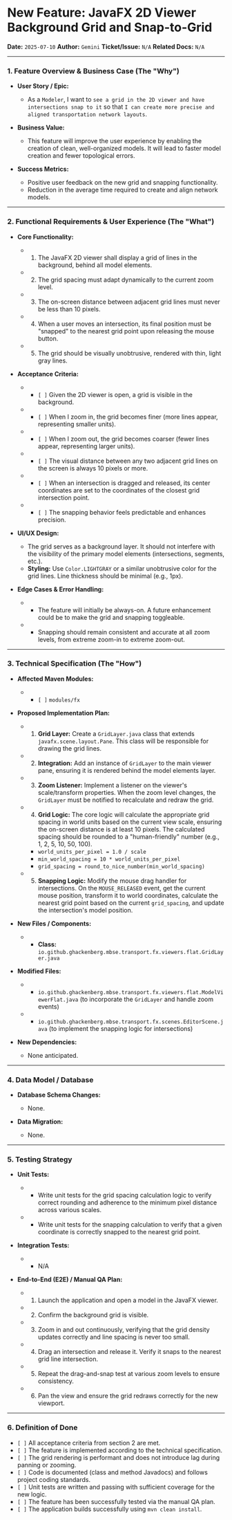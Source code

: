 # New Feature: JavaFX 2D Viewer Background Grid and Snap-to-Grid

**Date:** `2025-07-10`
**Author:** `Gemini`
**Ticket/Issue:** `N/A`
**Related Docs:** `N/A`

---

### 1. Feature Overview & Business Case (The "Why")

* **User Story / Epic:**
    * As a `Modeler`, I want to `see a grid in the 2D viewer and have intersections snap to it` so that `I can create more precise and aligned transportation network layouts`.

* **Business Value:**
    * This feature will improve the user experience by enabling the creation of clean, well-organized models. It will lead to faster model creation and fewer topological errors.

* **Success Metrics:**
    * Positive user feedback on the new grid and snapping functionality.
    * Reduction in the average time required to create and align network models.

---

### 2. Functional Requirements & User Experience (The "What")

* **Core Functionality:**
    * 1. The JavaFX 2D viewer shall display a grid of lines in the background, behind all model elements.
    * 2. The grid spacing must adapt dynamically to the current zoom level.
    * 3. The on-screen distance between adjacent grid lines must never be less than 10 pixels.
    * 4. When a user moves an intersection, its final position must be "snapped" to the nearest grid point upon releasing the mouse button.
    * 5. The grid should be visually unobtrusive, rendered with thin, light gray lines.

* **Acceptance Criteria:**
    * - `[ ]` Given the 2D viewer is open, a grid is visible in the background.
    * - `[ ]` When I zoom in, the grid becomes finer (more lines appear, representing smaller units).
    * - `[ ]` When I zoom out, the grid becomes coarser (fewer lines appear, representing larger units).
    * - `[ ]` The visual distance between any two adjacent grid lines on the screen is always 10 pixels or more.
    * - `[ ]` When an intersection is dragged and released, its center coordinates are set to the coordinates of the closest grid intersection point.
    * - `[ ]` The snapping behavior feels predictable and enhances precision.

* **UI/UX Design:**
    * The grid serves as a background layer. It should not interfere with the visibility of the primary model elements (intersections, segments, etc.).
    * **Styling:** Use `Color.LIGHTGRAY` or a similar unobtrusive color for the grid lines. Line thickness should be minimal (e.g., 1px).

* **Edge Cases & Error Handling:**
    * - The feature will initially be always-on. A future enhancement could be to make the grid and snapping toggleable.
    * - Snapping should remain consistent and accurate at all zoom levels, from extreme zoom-in to extreme zoom-out.

---

### 3. Technical Specification (The "How")

* **Affected Maven Modules:**
    * - `[ ]` `modules/fx`

* **Proposed Implementation Plan:**
    * 1. **Grid Layer:** Create a `GridLayer.java` class that extends `javafx.scene.layout.Pane`. This class will be responsible for drawing the grid lines.
    * 2. **Integration:** Add an instance of `GridLayer` to the main viewer pane, ensuring it is rendered behind the model elements layer.
    * 3. **Zoom Listener:** Implement a listener on the viewer's scale/transform properties. When the zoom level changes, the `GridLayer` must be notified to recalculate and redraw the grid.
    * 4. **Grid Logic:** The core logic will calculate the appropriate grid spacing in world units based on the current view scale, ensuring the on-screen distance is at least 10 pixels. The calculated spacing should be rounded to a "human-friendly" number (e.g., 1, 2, 5, 10, 50, 100).
        * `world_units_per_pixel = 1.0 / scale`
        * `min_world_spacing = 10 * world_units_per_pixel`
        * `grid_spacing = round_to_nice_number(min_world_spacing)`
    * 5. **Snapping Logic:** Modify the mouse drag handler for intersections. On the `MOUSE_RELEASED` event, get the current mouse position, transform it to world coordinates, calculate the nearest grid point based on the current `grid_spacing`, and update the intersection's model position.

* **New Files / Components:**
    * - **Class:** `io.github.ghackenberg.mbse.transport.fx.viewers.flat.GridLayer.java`

* **Modified Files:**
    * - `io.github.ghackenberg.mbse.transport.fx.viewers.flat.ModelViewerFlat.java` (to incorporate the `GridLayer` and handle zoom events)
    * - `io.github.ghackenberg.mbse.transport.fx.scenes.EditorScene.java` (to implement the snapping logic for intersections)

* **New Dependencies:**
    * None anticipated.

---

### 4. Data Model / Database

* **Database Schema Changes:**
    * None.

* **Data Migration:**
    * None.

---

### 5. Testing Strategy

* **Unit Tests:**
    * - Write unit tests for the grid spacing calculation logic to verify correct rounding and adherence to the minimum pixel distance across various scales.
    * - Write unit tests for the snapping calculation to verify that a given coordinate is correctly snapped to the nearest grid point.

* **Integration Tests:**
    * - N/A

* **End-to-End (E2E) / Manual QA Plan:**
    * 1. Launch the application and open a model in the JavaFX viewer.
    * 2. Confirm the background grid is visible.
    * 3. Zoom in and out continuously, verifying that the grid density updates correctly and line spacing is never too small.
    * 4. Drag an intersection and release it. Verify it snaps to the nearest grid line intersection.
    * 5. Repeat the drag-and-snap test at various zoom levels to ensure consistency.
    * 6. Pan the view and ensure the grid redraws correctly for the new viewport.

---

### 6. Definition of Done

* `[ ]` All acceptance criteria from section 2 are met.
* `[ ]` The feature is implemented according to the technical specification.
* `[ ]` The grid rendering is performant and does not introduce lag during panning or zooming.
* `[ ]` Code is documented (class and method Javadocs) and follows project coding standards.
* `[ ]` Unit tests are written and passing with sufficient coverage for the new logic.
* `[ ]` The feature has been successfully tested via the manual QA plan.
* `[ ]` The application builds successfully using `mvn clean install`.
